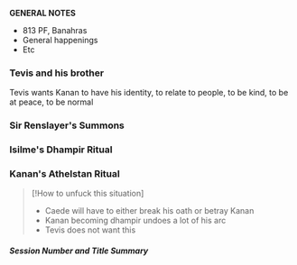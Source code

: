 **GENERAL NOTES**
- 813 PF, Banahras
- General happenings
- Etc

### Tevis and his brother
Tevis wants Kanan to have his identity, to relate to people, to be kind, to be at peace, to be normal
### Sir Renslayer's Summons
### Isilme's Dhampir Ritual
### Kanan's Athelstan Ritual

>[!How to unfuck this situation]
>- Caede will have to either break his oath or betray Kanan
>- Kanan becoming dhampir undoes a lot of his arc
>- Tevis does not want this


##### Session *Number and Title* Summary